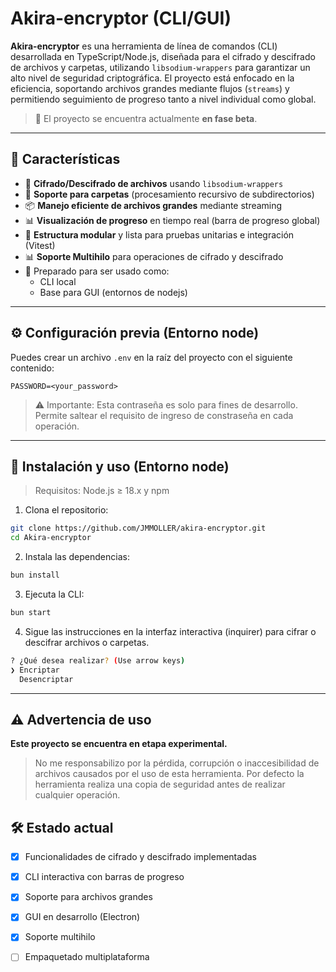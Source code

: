 # Akira-encryptor (CLI/GUI)

**Akira-encryptor** es una herramienta de línea de comandos (CLI) desarrollada en TypeScript/Node.js, diseñada para el cifrado y descifrado de archivos y carpetas, utilizando `libsodium-wrappers` para garantizar un alto nivel de seguridad criptográfica. El proyecto está enfocado en la eficiencia, soportando archivos grandes mediante flujos (`streams`) y permitiendo seguimiento de progreso tanto a nivel individual como global.

> 🚧 El proyecto se encuentra actualmente **en fase beta**.  

---

## 🧩 Características

- 🔐 **Cifrado/Descifrado de archivos** usando `libsodium-wrappers`
- 📂 **Soporte para carpetas** (procesamiento recursivo de subdirectorios)
- 📦 **Manejo eficiente de archivos grandes** mediante streaming
- 📊 **Visualización de progreso** en tiempo real (barra de progreso global)
- 🧪 **Estructura modular** y lista para pruebas unitarias e integración (Vitest)
- 📊 **Soporte Multihilo** para operaciones de cifrado y descifrado
- 🧰 Preparado para ser usado como:
  - CLI local
  - Base para GUI (entornos de nodejs)

---

## ⚙️ Configuración previa (Entorno node)

Puedes crear un archivo `.env` en la raíz del proyecto con el siguiente contenido:

```env
PASSWORD=<your_password>
```

> ⚠️ Importante: Esta contraseña es solo para fines de desarrollo. 
> Permite saltear el requisito de ingreso de constraseña en cada operación.

---

## 🚀 Instalación y uso (Entorno node)

> Requisitos: Node.js ≥ 18.x y npm

1. Clona el repositorio:

```bash
git clone https://github.com/JMMOLLER/akira-encryptor.git
cd Akira-encryptor
```
2. Instala las dependencias:

```bash
bun install
```

3. Ejecuta la CLI:

```bash
bun start
```

4. Sigue las instrucciones en la interfaz interactiva (inquirer) para cifrar o descifrar archivos o carpetas.

```bash
? ¿Qué desea realizar? (Use arrow keys)
❯ Encriptar
  Desencriptar
```

---

## ⚠️ Advertencia de uso

**Este proyecto se encuentra en etapa experimental.**
> No me responsabilizo por la pérdida, corrupción o inaccesibilidad de archivos causados por el uso de esta herramienta.
> Por defecto la herramienta realiza una copia de seguridad antes de realizar cualquier operación.

## 🛠️ Estado actual

- [x] Funcionalidades de cifrado y descifrado implementadas

- [x] CLI interactiva con barras de progreso

- [x] Soporte para archivos grandes

- [x] GUI en desarrollo (Electron)

- [x] Soporte multihilo 

- [ ] Empaquetado multiplataforma
